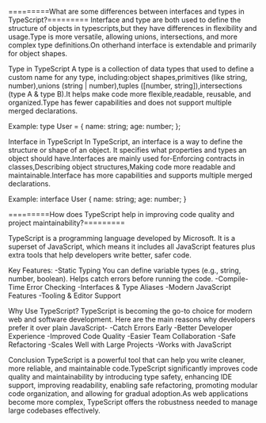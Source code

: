 =========What are some differences between interfaces and types in TypeScript?=========
Interface and type are both used to define the structure of objects in typescripts,but they have differences in flexibility and usage.Type is more versatile, allowing unions, intersections, and more complex type definitions.On otherhand interface is extendable and primarily for object shapes.

Type in TypeScript
A type is a  collection of data types that used to define a custom name for any type, including:object shapes,primitives (like string, number),unions (string | number),tuples ([number, string]),intersections (type A & type B).It helps make code more flexible,readable, reusable, and organized.Type has fewer capabilities and does not support multiple merged declarations.

Example:
type User = {
  name: string;
  age: number;
};

Interface in TypeScript
In TypeScript, an interface is a way to define the structure or shape of an object. It specifies what properties and types an object should have.Interfaces are mainly used for-Enforcing contracts in classes,Describing object structures,Making code more readable and maintainable.Interface has more capabilities and supports multiple merged declarations.

Example:
interface User {
  name: string;
  age: number;
}


=========How does TypeScript help in improving code quality and project maintainability?=========

TypeScript is a programming language developed by Microsoft. It is a superset of JavaScript, which means it includes all JavaScript features plus extra tools that help developers write better, safer code.

Key Features:
-Static Typing
  You can define variable types (e.g., string, number, boolean).
  Helps catch errors before running the code.
-Compile-Time Error Checking
-Interfaces & Type Aliases
-Modern JavaScript Features
-Tooling & Editor Support

Why Use TypeScript?
TypeScript is becoming the go-to choice for modern web and software development. Here are the main reasons why developers prefer it over plain JavaScript-
-Catch Errors Early
-Better Developer Experience
-Improved Code Quality
-Easier Team Collaboration
-Safe Refactoring
-Scales Well with Large Projects
-Works with JavaScript

Conclusion
TypeScript is a powerful tool that can help you write cleaner, more reliable, and maintainable code.TypeScript significantly improves code quality and maintainability by introducing type safety, enhancing IDE support, improving readability, enabling safe refactoring, promoting modular code organization, and allowing for gradual adoption.As web applications become more complex, TypeScript offers the robustness needed to manage large codebases effectively.
